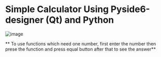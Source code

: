 # Simple Calculator Using Pyside6-designer (Qt) and Python

![image](https://user-images.githubusercontent.com/116000600/216080163-6d75576e-6742-4fe3-91f5-8f918b03425e.png)

** To use functions which need one number, first enter the number then prese the function and press equal button after that to see the answer**
